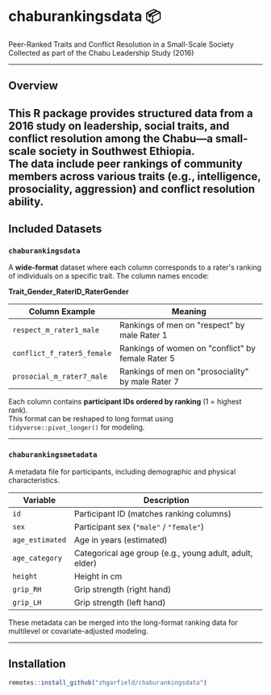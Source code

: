 # chaburankingsdata 📦

Peer-Ranked Traits and Conflict Resolution in a Small-Scale Society  
Collected as part of the Chabu Leadership Study (2016)

---

## Overview

This R package provides structured data from a 2016 study on leadership, social traits, and conflict resolution among the Chabu—a small-scale society in Southwest Ethiopia.  
The data include peer rankings of community members across various traits (e.g., intelligence, prosociality, aggression) and conflict resolution ability.
---

## Included Datasets

### `chaburankingsdata`

A **wide-format** dataset where each column corresponds to a rater's ranking of individuals on a specific trait. The column names encode:

**Trait_Gender_RaterID_RaterGender**

| Column Example              | Meaning                              |
|----------------------------|--------------------------------------|
| `respect_m_rater1_male`    | Rankings of men on "respect" by male Rater 1 |
| `conflict_f_rater5_female` | Rankings of women on "conflict" by female Rater 5 |
| `prosocial_m_rater7_male`  | Rankings of men on "prosociality" by male Rater 7 |

Each column contains **participant IDs ordered by ranking** (1 = highest rank).  
This format can be reshaped to long format using `tidyverse::pivot_longer()` for modeling.

---

### `chaburankingsmetadata`

A metadata file for participants, including demographic and physical characteristics.

| Variable          | Description                           |
|-------------------|---------------------------------------|
| `id`              | Participant ID (matches ranking columns) |
| `sex`             | Participant sex (`"male"` / `"female"`)        |
| `age_estimated`   | Age in years (estimated)              |
| `age_category`    | Categorical age group (e.g., young adult, adult, elder) |
| `height`          | Height in cm                          |
| `grip_RH`         | Grip strength (right hand)            |
| `grip_LH`         | Grip strength (left hand)             |

These metadata can be merged into the long-format ranking data for multilevel or covariate-adjusted modeling.

---

## Installation

```r
remotes::install_github("zhgarfield/chaburankingsdata")
```
